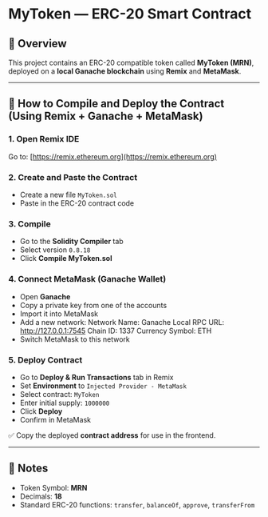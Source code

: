 # MyToken — ERC-20 Smart Contract

## 📄 Overview

This project contains an ERC-20 compatible token called **MyToken (MRN)**, deployed on a **local Ganache blockchain** using **Remix** and **MetaMask**.

---

## 🚀 How to Compile and Deploy the Contract (Using Remix + Ganache + MetaMask)

### 1. Open Remix IDE
Go to: [https://remix.ethereum.org](https://remix.ethereum.org)

### 2. Create and Paste the Contract
- Create a new file `MyToken.sol`
- Paste in the ERC-20 contract code

### 3. Compile
- Go to the **Solidity Compiler** tab
- Select version `0.8.18`
- Click **Compile MyToken.sol**

### 4. Connect MetaMask (Ganache Wallet)
- Open **Ganache**
- Copy a private key from one of the accounts
- Import it into MetaMask
- Add a new network:
Network Name: Ganache Local RPC URL: http://127.0.0.1:7545 Chain ID: 1337 Currency Symbol: ETH
- Switch MetaMask to this network

### 5. Deploy Contract
- Go to **Deploy & Run Transactions** tab in Remix
- Set **Environment** to `Injected Provider - MetaMask`
- Select contract: `MyToken`
- Enter initial supply: `1000000`
- Click **Deploy**
- Confirm in MetaMask

✅ Copy the deployed **contract address** for use in the frontend.

---

## 🔧 Notes

- Token Symbol: **MRN**
- Decimals: **18**
- Standard ERC-20 functions: `transfer`, `balanceOf`, `approve`, `transferFrom`